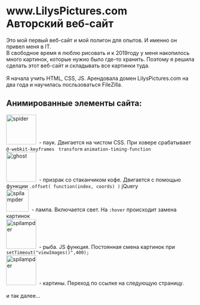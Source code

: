 <h1> www.LilysPictures.com </br> Авторский веб-сайт </h1>

<p> Это мой первый веб-сайт и мой полигон для опытов. И именно он привел меня в IT. </br>
В свободное время я люблю рисовать и к 2019году у меня накопилось много картинок, которые нужно было где-то хранить. 
Поэтому я решила сделать этот веб-сайт и складывать все картинки туда.</br></br>
Я начала учить HTML, CSS, JS. Арендовала домен LilysPictures.com на два года и научилась посльзоваться FileZilla.

</p>


<h2>Анимированные элементы сайта:</h2>
<div >
<img src="https://user-images.githubusercontent.com/87022711/180660636-e2b6fd4c-95c1-4a85-b1d9-142478fba2b0.png" title="spider" alt="spider" width="80" />&nbsp;
 - паук. Двигается на чистом CSS. При ховере срабатывает <code> @-webkit-keyframes </code> <code>transform</code> <code>animation-timing-function</code>
</div>

<div>
<img src="https://user-images.githubusercontent.com/87022711/180661128-9f11e67d-2704-4c1a-8f5f-7f49483aded0.png" title="ghost" alt="ghost" width="80" />&nbsp;
- призрак со стаканчиком кофе. Двигается с помощью функции <code>.offset( function(index, coords) )</code> jQuery
</div>

<div>
<img src="https://user-images.githubusercontent.com/87022711/180661348-602afe31-96a5-4416-8bf5-32b946ee9ff6.png" title="lamp" alt="spilampder" width="60" />&nbsp;
- лампа. Включается свет. На <code>:hover</code> происходит замена картинок
</div>

<div>
<img src="https://user-images.githubusercontent.com/87022711/180661477-c6e584db-133d-4aa7-a236-71bd1f5a0040.PNG" title="lamp" alt="spilampder" width="80" />&nbsp;
- рыба. JS функция. Постоянная смена картинок при <code>setTimeout("viewImages()",400);</code>
</div>

<div>
<img src="https://user-images.githubusercontent.com/87022711/180661590-b05d39a3-feca-408d-a0e8-e4e95aa46db5.png" title="lamp" alt="spilampder" width="80" />&nbsp;
- картины. Переход по ссылке на следующую страницу.
</div>
</br>
<div> и так далее...</div>

